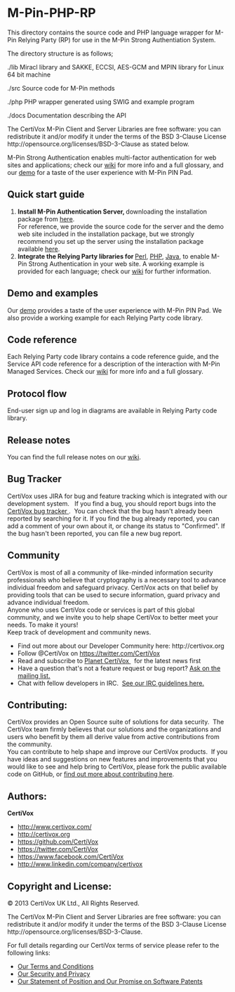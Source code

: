 M-Pin-PHP-RP
============

This directory contains the source code and PHP language wrapper for M-Pin 
Relying Party (RP) for use in the M-Pin Strong Authentiation System.

The directory structure is as follows;

./lib      Miracl library and SAKKE, ECCSI, AES-GCM and MPIN library 
           for Linux 64 bit machine

./src      Source code for M-Pin methods

./php      PHP wrapper generated using SWIG and example program

./docs     Documentation describing the API

  <p>The CertiVox M-Pin Client and Server Libraries are free software: you can redistribute it and/or modify it under the terms of the BSD 3-Clause License http://opensource.org/licenses/BSD-3-Clause as stated below.</p>
<p>M-Pin Strong Authentication enables multi-factor authentication for web sites and applications; check our <a href="http://www.certivox.org">wiki</a> for more info and a full glossary, and our <a href="https://m-pindemo.certivox.org/">demo</a> for a taste of the user experience with M-Pin PIN Pad.<h2>Quick start guide</h2>
  <ol><li><strong>Install M-Pin Authentication Server, </strong>downloading the installation package from <a href="http://www.certivox.com/m-pin-download/">here</a>.<br />
  For reference, we provide the source code for the server and the demo web site included in the installation package, but we strongly recommend you set up the server using the installation package available <a href="http://www.certivox.com/m-pin-download/">here</a>.</li>
  <li><strong>Integrate the Relying Party libraries for </strong><a href="https://github.com/CertiVox/M-Pin-Perl-RP">Perl</a>, <a href="https://github.com/CertiVox/M-Pin-PHP-RP">PHP</a>, <a href="https://github.com/CertiVox/M-Pin-Java-RP">Java</a>, to enable M-Pin Strong Authentication in your web site. A working example is provided for each language; check our <a href="http://www.certivox.org">wiki</a> for further information. <br /></li></ol>
  <h2>Demo and examples</h2>
  Our <a href="https://m-pindemo.certivox.org/">demo</a> provides a taste of the user experience with M-Pin PIN Pad. We also provide a working example for each Relying Party code library.<br />
  <h2>Code reference</h2>
  Each Relying Party code library contains a code reference guide, and the Service API code reference for a description of the interaction with M-Pin Managed Services. Check our <a href="http://www.certivox.org">wiki</a> for more info and a full glossary.<br />
  <h2>Protocol flow</h2>
  End-user sign up and log in diagrams are available in Relying Party code library.<br />
  <h2>Release notes</h2>
  You can find the full release notes on our<strong> </strong><a href="http://www.certivox.org">wiki</a>.<strong> </strong></p>
<h2>Bug Tracker</h2>
  CertiVox uses JIRA for bug and feature tracking which is integrated with our development system.   If you find a bug, you should report bugs into the <a href="https://sdlc.certivox.com/browse/MP">CertiVox bug tracker&nbsp;</a>.  You can check that the bug hasn't already been reported by searching for it. If you find the bug already reported, you can add a comment of your own about it, or change its status to &quot;Confirmed&quot;. If the bug hasn't been reported, you can file a new bug report.</p>
<h2>Community</h2>
  CertiVox is most of all a community of like-minded information security professionals who believe that cryptography is a necessary tool to advance individual freedom and safeguard privacy. CertiVox acts on that belief by providing tools that can be used to secure information, guard privacy and advance individual freedom.<br />
  Anyone who uses CertiVox code or services is part of this global community, and we invite you to help shape CertiVox to better meet your needs. To make it yours!<br />
  Keep track of development and community news.</p>
<ul type="disc">
  <li>Find out more about our Developer      Community here: http://certivox.org</li>
  <li>Follow @CertiVox on <a href="https://twitter.com/CertiVox">https://twitter.com/CertiVox</a></li>
  <li>Read and subscribe to <a href="http://www.certivox.com/blog/?__hstc=125798869.90d8a2c032af1fce3ac56bea6ee3c73a.1372068197871.1373639694528.1373644485299.25&amp;__hssc=125798869.8.1373644485299">Planet      CertiVox </a>&nbsp; for the latest news first </li>
  <li>Have a question that's not a      feature request or bug report? <u><a href="http://certivox.org/display/WLCM/Get+Involved">Ask on the mailing      list.</a></u></li>
  <li>Chat with fellow developers in      IRC.  <a href="http://certivox.org/display/WLCM/Etiquette">See our IRC guidelines      here.</a></li>
</ul>
<h2>Contributing:</h2>
  CertiVox provides an Open Source suite of solutions for data security.  The CertiVox team firmly believes that our solutions and the organizations and users who benefit by them all derive value from active contributions from the community.<br />
  You can contribute to help shape and improve our CertiVox products.  If you have ideas and suggestions on new features and improvements that you would like to see and help bring to CertiVox, please fork the public available code on GitHub, or <a href="http://certivox.org/display/WLCM/Get+Involved">find out more about contributing here</a>.
<h2>Authors:</strong></h2>
  <strong>CertiVox</strong></p>
<ul>
  <li><a href="http://www.certivox.com/">http://www.certivox.com/</a></li>
  <li><a href="http://certivox.org">http://certivox.org</a></li>
  <li><a href="https://github.com/CertiVox">https://github.com/CertiVox</a></li>
  <li><a href="https://twitter.com/CertiVox">https://twitter.com/CertiVox</a></li>
  <li><a href="https://www.facebook.com/CertiVox">https://www.facebook.com/CertiVox</a></li>
  <li><a href="http://www.linkedin.com/company/certivox">http://www.linkedin.com/company/certivox</a></li>
</ul>

<h2>Copyright and License:</strong></h2>
<p>© 2013 CertiVox UK Ltd., All Rights Reserved.</p>
<p>The CertiVox M-Pin Client and Server Libraries are free software: you can redistribute it and/or modify it under the terms of the BSD 3-Clause License http://opensource.org/licenses/BSD-3-Clause.</p>
  <p>For full details regarding our CertiVox terms of service please refer to the following links:</p>
<ul>
  <li><a href="http://www.certivox.com/about-certivox/terms-and-conditions/">Our Terms and Conditions</a></li>
  <li><a href="http://www.certivox.com/about-certivox/security-privacy/">Our Security and Privacy</a></li>
  <li><a href="http://www.certivox.com/about-certivox/patents/">Our Statement of Position and Our Promise on Software Patents</a></li>
</ul>
